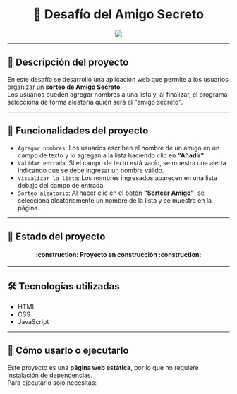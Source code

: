 <h1 align="center">🎁 Desafío del Amigo Secreto</h1>

<p align="center">
  <img src="https://img.shields.io/badge/STATUS-EN%20DESARROLLO-green">
</p>

---

## 📖 Descripción del proyecto
En este desafío se desarrolló una aplicación web que permite a los usuarios organizar un **sorteo de Amigo Secreto**.  
Los usuarios pueden agregar nombres a una lista y, al finalizar, el programa selecciona de forma aleatoria quién será el "amigo secreto".

---

## 🔨 Funcionalidades del proyecto
- `Agregar nombres`: Los usuarios escriben el nombre de un amigo en un campo de texto y lo agregan a la lista haciendo clic en **"Añadir"**.  
- `Validar entrada`: Si el campo de texto está vacío, se muestra una alerta indicando que se debe ingresar un nombre válido.  
- `Visualizar la lista`: Los nombres ingresados aparecen en una lista debajo del campo de entrada.  
- `Sorteo aleatorio`: Al hacer clic en el botón **"Sortear Amigo"**, se selecciona aleatoriamente un nombre de la lista y se muestra en la página.  

---

## 🚧 Estado del proyecto
<h4 align="center">
:construction: Proyecto en construcción :construction:
</h4>

---

## 🛠️ Tecnologías utilizadas
- HTML  
- CSS  
- JavaScript  

---

## 📁 Cómo usarlo o ejecutarlo
Este proyecto es una **página web estática**, por lo que no requiere instalación de dependencias.  
Para ejecutarlo solo necesitas:  


